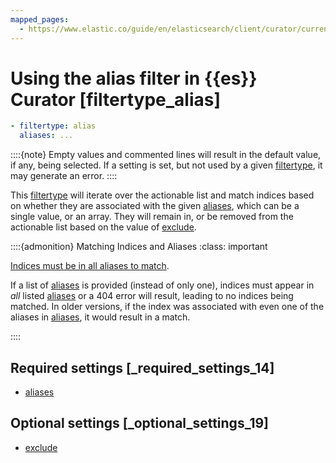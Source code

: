 ```yaml
---
mapped_pages:
  - https://www.elastic.co/guide/en/elasticsearch/client/curator/current/filtertype_alias.html
---
```


# Using the alias filter in {{es}} Curator [filtertype_alias]

```yaml
- filtertype: alias
  aliases: ...
```

::::{note}
Empty values and commented lines will result in the default value, if any, being selected.  If a setting is set, but not used by a given [filtertype](/reference/filtertype.md), it may generate an error.
::::


This [filtertype](/reference/filtertype.md) will iterate over the actionable list and match indices based on whether they are associated with the given [aliases](/reference/fe_aliases.md), which can be a single value, or an array.  They will remain in, or be removed from the actionable list based on the value of [exclude](/reference/fe_exclude.md).

::::{admonition} Matching Indices and Aliases
:class: important

[Indices must be in all aliases to match](https://www.elastic.co/guide/en/elasticsearch/reference/5.5/breaking-changes-5.5.html#breaking_55_rest_changes).

If a list of [aliases](/reference/fe_aliases.md) is provided (instead of only one), indices must appear in *all* listed [aliases](/reference/fe_aliases.md) or a 404 error will result, leading to no indices being matched. In older versions, if the index was associated with even one of the aliases in [aliases](/reference/fe_aliases.md), it would result in a match.

::::


## Required settings [_required_settings_14]

* [aliases](/reference/fe_aliases.md)


## Optional settings [_optional_settings_19]

* [exclude](/reference/fe_exclude.md)


